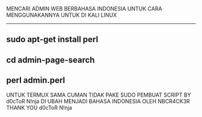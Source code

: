 MENCARI ADMIN WEB
BERBAHASA INDONESIA
UNTUK CARA MENGGUNAKANNYA
UNTUK DI KALI LINUX

-------------------------
sudo apt-get install perl
-------------------------
cd admin-page-search
-------------------------
perl admin.perl
-------------------------
UNTUK TERMUX SAMA CUMAN TIDAK PAKE SUDO PEMBUAT SCRIPT
BY d0cToR N!nja
DI UBAH MENJADI BAHASA INDONESIA OLEH NBCR4CK3R
THANK YOU d0cToR N!nja
